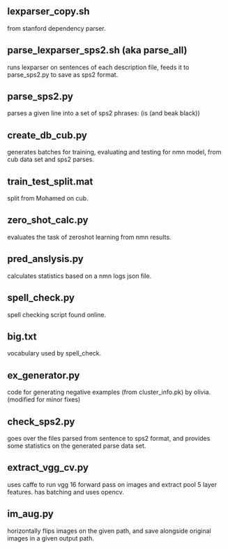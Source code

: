 lexparser_copy.sh
------
from stanford dependency parser.

parse_lexparser_sps2.sh (aka parse_all)
------
runs lexparser on sentences of each description file, feeds it to parse_sps2.py to save as sps2 format.

parse_sps2.py
------
parses a given line into a set of sps2 phrases: (is (and beak black))

create_db_cub.py
------
generates batches for training, evaluating and testing for nmn model, from cub data set and sps2 parses.

train_test_split.mat
------
split from Mohamed on cub.

zero_shot_calc.py
------
evaluates the task of zeroshot learning from nmn results.

pred_anslysis.py
------
calculates statistics based on a nmn logs json file.

spell_check.py
------
spell checking script found online.

big.txt
------
vocabulary used by spell_check.

ex_generator.py
------
code for generating negative examples (from cluster_info.pk) by olivia. (modified for minor fixes)

check_sps2.py
------
goes over the files parsed from sentence to sps2 format, and provides some statistics on the generated parse data set.

extract_vgg_cv.py
------
uses caffe to run vgg 16 forward pass on images and extract pool 5 layer features. has batching and uses opencv.

im_aug.py
------
horizontally flips images on the given path, and save alongside original images in a given output path.

